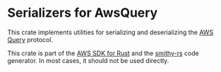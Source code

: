 # Serializers for AwsQuery

This crate implements utilities for serializing and deserializing
the [AWS Query](https://awslabs.github.io/smithy/1.0/spec/aws/aws-query-protocol.html) protocol.

<!-- anchor_start:footer -->
This crate is part of the [AWS SDK for Rust](https://awslabs.github.io/aws-sdk-rust/) and the [smithy-rs](https://github.com/awslabs/smithy-rs) code generator. In most cases, it should not be used directly.
<!-- anchor_end:footer -->
